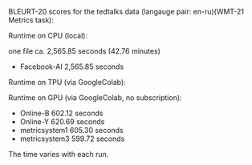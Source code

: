 BLEURT-20 scores for the tedtalks data (langauge pair: en-ru)(WMT-21 Metrics task):

Runtime on CPU (local):

one file ca. 2,565.85 seconds (42.76 minutes)

- Facebook-AI 2,565.85 seconds

Runtime on TPU (via GoogleColab):

Runtime on GPU (via GoogleColab, no subscription):

- Online-B 602.12 seconds
- Online-Y 620.69 seconds
- metricsystem1 605.30 seconds
- metricsystem3 599.72 seconds

The time varies with each run.
